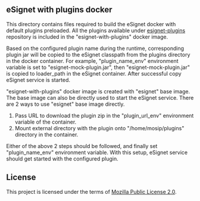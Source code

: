 ## eSignet with plugins docker

This directory contains files required to build the eSignet docker with default plugins preloaded. All the plugins 
available under [esignet-plugins](https://github.com/mosip/esignet-plugins) repository is included in the "esignet-with-plugins" docker image.

Based on the configured plugin name during the runtime, corresponding plugin jar will be copied to the eSignet 
classpath from the plugins directory in the docker container.
For example, "plugin_name_env" environment variable is set to "esignet-mock-plugin.jar", then "esignet-mock-plugin.jar" is copied 
to loader_path in the eSignet container. After successful copy eSignet service is started.

"esignet-with-plugins" docker image is created with "esignet" base image. The base image can also be directly used to start the eSignet 
service. There are 2 ways to use "esignet" base image directly.

1. Pass URL to download the plugin zip in the "plugin_url_env" environment variable of the container.
2. Mount external directory with the plugin onto "/home/mosip/plugins" directory in the container.

Either of the above 2 steps should be followed, and finally set "plugin_name_env" environment variable. With this setup, eSignet
service should get started with the configured plugin.

## License
This project is licensed under the terms of [Mozilla Public License 2.0](../LICENSE).
